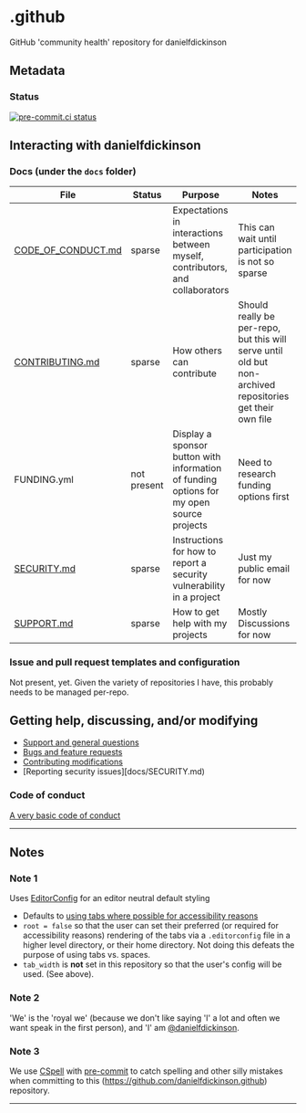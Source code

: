 # .github

GitHub 'community health' repository for danielfdickinson

## Metadata

### Status

[![pre-commit.ci
status](https://results.pre-commit.ci/badge/github/danielfdickinson/.github/main.svg)](https://results.pre-commit.ci/latest/github/danielfdickinson/.github/main)

## Interacting with danielfdickinson

### Docs (under the `docs` folder)

|        File        | Status | Purpose | Notes |
|--------------------|--------|---------|-------|
| [CODE_OF_CONDUCT.md](docs/CODE_OF_CONDUCT.md) | sparse | Expectations in interactions between myself, contributors, and collaborators | This can wait until participation is not so sparse |
| [CONTRIBUTING.md](docs/CONTRIBUTING.md) | sparse | How others can contribute | Should really be per-repo, but this will serve until old but non-archived repositories get their own file |
| FUNDING.yml | not present | Display a sponsor button with information of funding options for my open source projects | Need to research funding options first |
| [SECURITY.md](docs/SECURITY.md) | sparse | Instructions for how to report a security vulnerability in a project | Just my public email for now |
| [SUPPORT.md](docs/SUPPORT.md) | sparse | How to get help with my projects | Mostly Discussions for now |

### Issue and pull request templates and configuration

Not present, yet. Given the variety of repositories I have, this probably needs
to be managed per-repo.

## Getting help, discussing, and/or modifying

* [Support and general questions](docs/SUPPORT.md)
* [Bugs and feature requests](docs/SUPPORT.md)
* [Contributing modifications](docs/CONTRIBUTING.md)
* [Reporting security issues][docs/SECURITY.md)

### Code of conduct

[A very basic code of conduct](docs/CODE_OF_CONDUCT.md)

-------

## Notes

### Note 1

Uses [EditorConfig][edconf] for an editor neutral default styling

* Defaults to [using tabs where possible for accessibility
reasons][tabaccess]
* `root = false` so that the user can set their preferred (or required for
accessibility reasons) rendering of the tabs via a `.editorconfig` file in
a higher level directory, or their home directory. Not doing this defeats
the purpose of using tabs vs. spaces.
* `tab_width` is **not** set in this repository so that the user's config
will be used. (See above).

### Note 2

'We' is the 'royal we' (because we don't like saying 'I' a lot and often we
want speak in the first person), and 'I' am
[@danielfdickinson](https://github.com/danielfdickinson).

### Note 3

We use [CSpell][cspell] with [pre-commit][precommit] to catch spelling and other
silly mistakes when committing to this
(<https://github.com/danielfdickinson.github>) repository.

-------

[cspell]: https://cspell.org
[edconf]: https://editorconfig.org/
[precommit]: https://pre-commit.com
[tabaccess]: https://www.brycewray.com/posts/2022/06/accessibility-argument-tabs-spaces/
